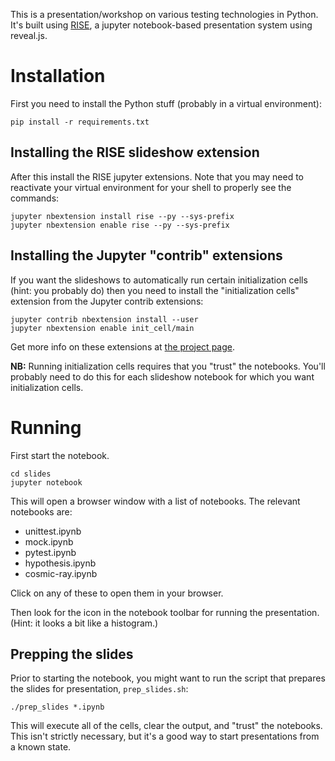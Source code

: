 This is a presentation/workshop on various testing technologies in Python. It's built using [RISE](https://github.com/damianavila/RISE), a jupyter notebook-based presentation system using reveal.js.

# Installation

First you need to install the Python stuff (probably in a virtual environment):

```
pip install -r requirements.txt
```

## Installing the RISE slideshow extension

After this install the RISE jupyter extensions. Note that you may need to
reactivate your virtual environment for your shell to properly see the commands:

```
jupyter nbextension install rise --py --sys-prefix
jupyter nbextension enable rise --py --sys-prefix
```

## Installing the Jupyter "contrib" extensions

If you want the slideshows to automatically run certain initialization cells
(hint: you probably do) then you need to install the "initialization cells"
extension from the Jupyter contrib extensions:

```
jupyter contrib nbextension install --user
jupyter nbextension enable init_cell/main
```

Get more info on these extensions
at
[the project page](https://github.com/ipython-contrib/jupyter_contrib_nbextensions).

**NB:** Running initialization cells requires that you "trust" the notebooks.
You'll probably need to do this for each slideshow notebook for which you want
initialization cells.

# Running
First start the notebook.

```
cd slides
jupyter notebook
```

This will open a browser window with a list of notebooks. The relevant notebooks are:

 - unittest.ipynb
 - mock.ipynb
 - pytest.ipynb
 - hypothesis.ipynb
 - cosmic-ray.ipynb

Click on any of these to open them in your browser.

Then look for the icon in the notebook toolbar for running the presentation.
(Hint: it looks a bit like a histogram.)

## Prepping the slides

Prior to starting the notebook, you might want to run the script that prepares
the slides for presentation, `prep_slides.sh`:

```
./prep_slides *.ipynb
```

This will execute all of the cells, clear the output, and "trust" the notebooks.
This isn't strictly necessary, but it's a good way to start presentations from a
known state.
